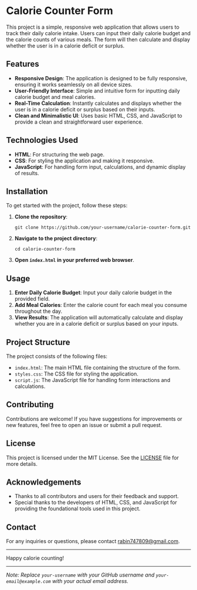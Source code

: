 # Calorie Counter Form

<p>This project is a simple, responsive web application that allows users to track their daily calorie intake. Users can input their daily calorie budget and the calorie counts of various meals. The form will then calculate and display whether the user is in a calorie deficit or surplus.</p>

## Features

<ul>
  <li><strong>Responsive Design</strong>: The application is designed to be fully responsive, ensuring it works seamlessly on all device sizes.</li>
  <li><strong>User-Friendly Interface</strong>: Simple and intuitive form for inputting daily calorie budget and meal calories.</li>
  <li><strong>Real-Time Calculation</strong>: Instantly calculates and displays whether the user is in a calorie deficit or surplus based on their inputs.</li>
  <li><strong>Clean and Minimalistic UI</strong>: Uses basic HTML, CSS, and JavaScript to provide a clean and straightforward user experience.</li>
</ul>

## Technologies Used

<ul>
  <li><strong>HTML</strong>: For structuring the web page.</li>
  <li><strong>CSS</strong>: For styling the application and making it responsive.</li>
  <li><strong>JavaScript</strong>: For handling form input, calculations, and dynamic display of results.</li>
</ul>

## Installation

<p>To get started with the project, follow these steps:</p>

<ol>
  <li><strong>Clone the repository</strong>:
    <pre><code>git clone https://github.com/your-username/calorie-counter-form.git</code></pre>
  </li>
  <li><strong>Navigate to the project directory</strong>:
    <pre><code>cd calorie-counter-form</code></pre>
  </li>
  <li><strong>Open <code>index.html</code> in your preferred web browser</strong>.</li>
</ol>

## Usage

<ol>
  <li><strong>Enter Daily Calorie Budget</strong>: Input your daily calorie budget in the provided field.</li>
  <li><strong>Add Meal Calories</strong>: Enter the calorie count for each meal you consume throughout the day.</li>
  <li><strong>View Results</strong>: The application will automatically calculate and display whether you are in a calorie deficit or surplus based on your inputs.</li>
</ol>

## Project Structure

<p>The project consists of the following files:</p>

<ul>
  <li><code>index.html</code>: The main HTML file containing the structure of the form.</li>
  <li><code>styles.css</code>: The CSS file for styling the application.</li>
  <li><code>script.js</code>: The JavaScript file for handling form interactions and calculations.</li>
</ul>

## Contributing

<p>Contributions are welcome! If you have suggestions for improvements or new features, feel free to open an issue or submit a pull request.</p>

## License

<p>This project is licensed under the MIT License. See the <a href="LICENSE">LICENSE</a> file for more details.</p>

## Acknowledgements

<ul>
  <li>Thanks to all contributors and users for their feedback and support.</li>
  <li>Special thanks to the developers of HTML, CSS, and JavaScript for providing the foundational tools used in this project.</li>
</ul>

## Contact

<p>For any inquiries or questions, please contact <a href="mailto:your-email@example.com">rabin747809@gmail.com</a>.</p>

<hr>

<p>Happy calorie counting!</p>

<hr>

<p><em>Note: Replace <code>your-username</code> with your GitHub username and <code>your-email@example.com</code> with your actual email address.</em></p>
